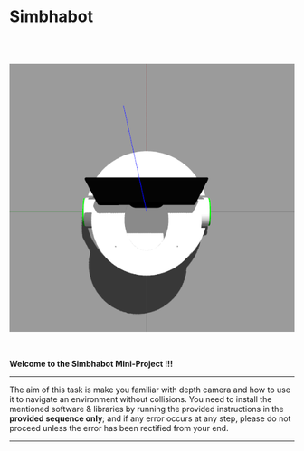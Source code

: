 # Simbhabot

<br/>
<br/>

![simbha-top](simbha-top.png)

<br/>

**Welcome to the Simbhabot Mini-Project !!!**


---

The aim of this task is make you familiar with depth camera and how to use it to navigate an environment without collisions. You need to install the mentioned software & libraries by running the provided instructions in the **provided sequence only**; and if any error occurs at any step, please do not proceed unless the error has been rectified from your end.

---

